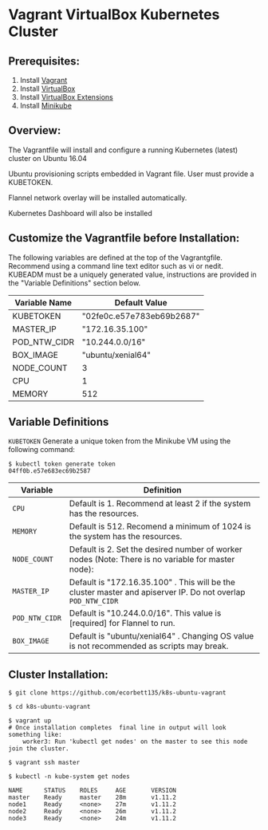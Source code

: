 # Vagrant VirtualBox Kubernetes Cluster 

## Prerequisites:

1. Install [Vagrant](https://www.vagrantup.com/)
2. Install [VirtualBox](https://www.virtualbox.org/wiki/Downloads)
3. Install [VirtualBox Extensions](https://download.virtualbox.org/virtualbox/5.2.18/Oracle_VM_VirtualBox_Extension_Pack-5.2.18.vbox-extpack)
4. Install [Minikube](https://kubernetes.io/docs/tasks/tools/install-minikube/)

## Overview:

The Vagrantfile will install and configure a running Kubernetes (latest) cluster on Ubuntu 16.04

Ubuntu provisioning scripts embedded in Vagrant file. User must provide a KUBETOKEN.

Flannel network overlay will be installed automatically. 

Kubernetes Dashboard will also be installed 

## Customize the Vagrantfile before Installation:

The following variables are defined at the top of the Vagrantgfile.  Recommend using a command line text editor such as vi or nedit. KUBEADM must be a uniquely generated value, instructions are provided in the "Variable Definitions" section below. 

Variable Name | Default Value             |
--------------|---------------------------|
KUBETOKEN     | "02fe0c.e57e783eb69b2687" |
MASTER_IP     |     "172.16.35.100"       |
POD_NTW_CIDR  |     "10.244.0.0/16"       |
BOX_IMAGE     |    "ubuntu/xenial64"      |
NODE_COUNT    |           3               |
CPU           |           1               |
MEMORY        |          512              |

## Variable Definitions

`KUBETOKEN` Generate a unique token from the Minikube VM using the following command: 

```console
$ kubectl token generate token
04ff0b.e57e683ec69b2587
```
Variable       | Definition                                                                                                  |
---------------|-------------------------------------------------------------------------------------------------------------|
`CPU`          | Default is 1.  Recommend at least 2 if the system has the resources.                                        |
`MEMORY`       | Default is 512. Recomend a minimum of 1024 is the system has the resources.                                 |
`NODE_COUNT`   | Default is 2. Set the desired number of worker nodes (Note: There is no variable for master node):          |
`MASTER_IP`    | Default is "172.16.35.100" . This will be the cluster master and apiserver IP. Do not overlap `POD_NTW_CIDR`|
`POD_NTW_CIDR` | Default is "10.244.0.0/16". This value is [required] for Flannel to run.                                    |
`BOX_IMAGE`    | Default is "ubuntu/xenial64" . Changing OS value is not recommended as scripts may break.                   |

## Cluster Installation:
```console
$ git clone https://github.com/ecorbett135/k8s-ubuntu-vagrant

$ cd k8s-ubuntu-vagrant

$ vagrant up
# Once installation completes  final line in output will look something like: 
    worker3: Run 'kubectl get nodes' on the master to see this node join the cluster.

$ vagrant ssh master

$ kubectl -n kube-system get nodes

NAME      STATUS    ROLES     AGE       VERSION
master    Ready     master    28m       v1.11.2
node1     Ready     <none>    27m       v1.11.2
node2     Ready     <none>    26m       v1.11.2
node3     Ready     <none>    24m       v1.11.2
```






